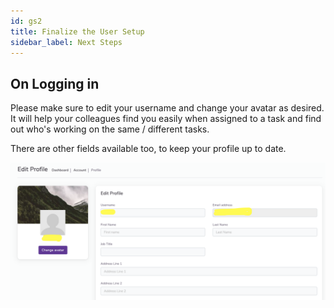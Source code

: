 ```yaml
---
id: gs2
title: Finalize the User Setup
sidebar_label: Next Steps
---
```


## On Logging in


Please make sure to edit your username and change your avatar as desired. It will help your colleagues find you easily when assigned to a task and find out who's working on the same / different tasks.

There are other fields available too, to keep your profile up to date.

![On SignUp](/static/img/userDetails.png)